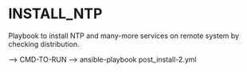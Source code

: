 # INSTALL_NTP

Playbook to install NTP and many-more services on remote system by checking distribution.

--> CMD-TO-RUN --> ansible-playbook post_install-2.yml
